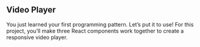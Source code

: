 ## Video Player

You just learned your first programming pattern. Let’s put it to use!
For this project, you’ll make three React components work together to create
a responsive video player.
